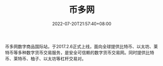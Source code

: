 ﻿---
weight: 
title: "币多网"
description: "币多网是新加坡数字商品国际站，于2018.2.6正式上线，面向全球提供以太坊、莱特币等多种数字货币交易服务，是安全可信赖的数字货币交易网。"
date: 2022-07-20T21:57:40+08:00
lastmod: 2022-07-20T16:45:40+08:00
draft: false
authors: ["qianxun"]
featuredImage: "biduowang.webp"
link: "https://123huobi.com/sites/biduowang.html"
tags: ["交易所","币多网"]
categories: ["navigation"]
navigation: ["交易所"]
lightgallery: true
toc: true
pinned: false
recommend: false
recommend1: false
---
币多网数字商品国际站，于2017.2.6正式上线，面向全球提供比特币、以太坊、莱特币等多种数字货币交易服务，是安全可信赖的数字货币交易网。同时提供比特币、莱特币、柚子、以太坊等杠杆交易对。
